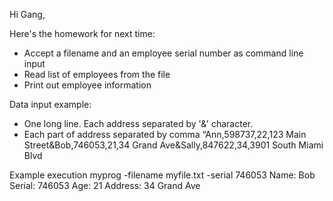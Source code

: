 Hi Gang,

Here's the homework for next time:

- Accept a filename and an employee serial number as command line input
- Read list of employees from the file
- Print out employee information


Data input example:
- One long line.  Each address separated by '&' character.
- Each part of address separated by comma
“Ann,598737,22,123 Main Street&Bob,746053,21,34 Grand Ave&Sally,847622,34,3901 South Miami Blvd

Example execution
myprog -filename myfile.txt -serial 746053
Name: Bob
Serial: 746053
Age: 21
Address: 34 Grand Ave